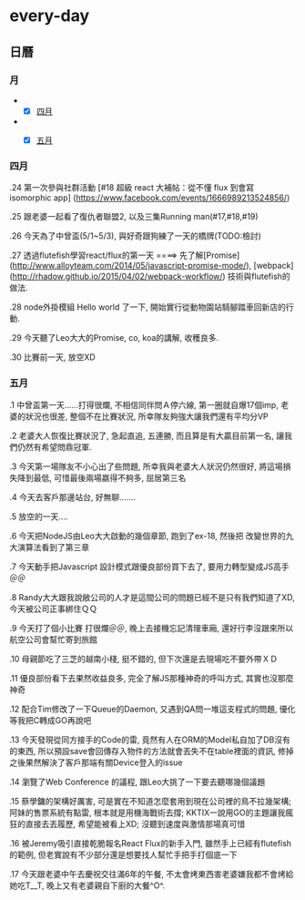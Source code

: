 # every-day

##  日曆

### 月

* -[x] [四月](#Apr-2015)

* -[x] [五月](#May-2015)


<a  name="Apr-2015"></a>
###  四月

.24 第一次參與社群活動  [#18 超級 react 大補帖：從不懂 flux 到會寫 isomorphic app] (https://www.facebook.com/events/1666989213524856/)

.25 跟老婆一起看了復仇者聯盟2, 以及三集Running man(#17,#18,#19)

.26 今天為了中曾盃(5/1~5/3), 與好奇跟狗練了一天的橋牌(TODO:檢討)

.27 透過flutefish學習react/flux的第一天 ====> 先了解[Promise] (http://www.alloyteam.com/2014/05/javascript-promise-mode/), [webpack] (http://rhadow.github.io/2015/04/02/webpack-workflow/) 技術與flutefish的做法.

.28 node外掛模組 Hello world 了一下, 開始實行從動物園站騎腳踏車回新店的行動.

.29 今天聽了Leo大大的Promise, co, koa的講解, 收穫良多.

.30 比賽前一天, 放空XD

<a  name="May-2015"></a>
###  五月

.1 中曾盃第一天......打得很爛, 不相信同伴問Ａ停六線, 第一圈就自爆17個imp, 老婆的狀況也很差, 整個不在比賽狀況, 所幸隊友夠強大讓我們還有平均分VP

.2 老婆大人恢復比賽狀況了, 急起直追, 五連勝, 而且算是有大贏目前第一名, 讓我們仍然有希望問鼎冠軍.

.3 今天第一場隊友不小心出了些問題, 所幸我與老婆大人狀況仍然很好, 將這場損失降到最低, 可惜最後兩場嬴得不夠多, 屈居第三名

.4 今天去客戶那邊站台, 好無聊.......

.5 放空的一天....

.6 今天把NodeJS由Leo大大啟動的幾個章節, 跑到了ex-18, 然後把 改變世界的九大演算法看到了第三章

.7 今天動手把Javascript 設計模式跟優良部份買下去了, 要用力轉型變成JS高手＠＠

.8 Randy大大跟我說敝公司的人才是這間公司的問題已經不是只有我們知道了XD, 今天被公司正事綁住ＱＱ

.9 今天打了個小比賽  打很爛＠＠, 晚上去接機忘記清理車廂, 還好行李沒跟來所以航空公司會幫忙寄到旅館

.10 母親節吃了三芝的越南小棧, 挺不錯的, 但下次還是去現場吃不要外帶ＸＤ

.11 優良部份看下去果然收益良多, 完全了解JS那種神奇的呼叫方式, 其實也沒那麼神奇

.12 配合Tim修改了一下Queue的Daemon, 又遇到QA問一堆這支程式的問題, 優化等我把C轉成GO再說吧

.13 今天發現從同方接手的Code的雷, 竟然有人在ORM的Model私自加了DB沒有的東西, 所以預設save會回傳存入物件的方法就會丟失不在table裡面的資訊, 修掉之後果然解決了客戶那端有關Device登入的issue

.14 瀏覽了Web Conference 的議程, 跟Leo大挑了一下要去聽哪幾個議題

.15 蔡學鏞的架構好厲害, 可是實在不知道怎麼套用到現在公司裡的鳥不拉幾架構; 阿妹的售票系統有點雷, 根本就是用機海戰術去撐; KKTIX一說用GO的主題讓我瘋狂的直接去丟履歷, 希望能被看上XD; 沒聽到速度與激情那場真可惜

.16 被Jeremy吸引直接乾脆報名React Flux的新手入門, 雖然手上已經有flutefish的範例, 但老實說有不少部分還是想要找人幫忙手把手打個底一下

.17 今天跟老婆中午去慶祝交往滿6年的午餐, 不太會烤東西害老婆嫌我都不會烤給她吃T__T, 晚上又有老婆親自下廚的大餐^O^.
